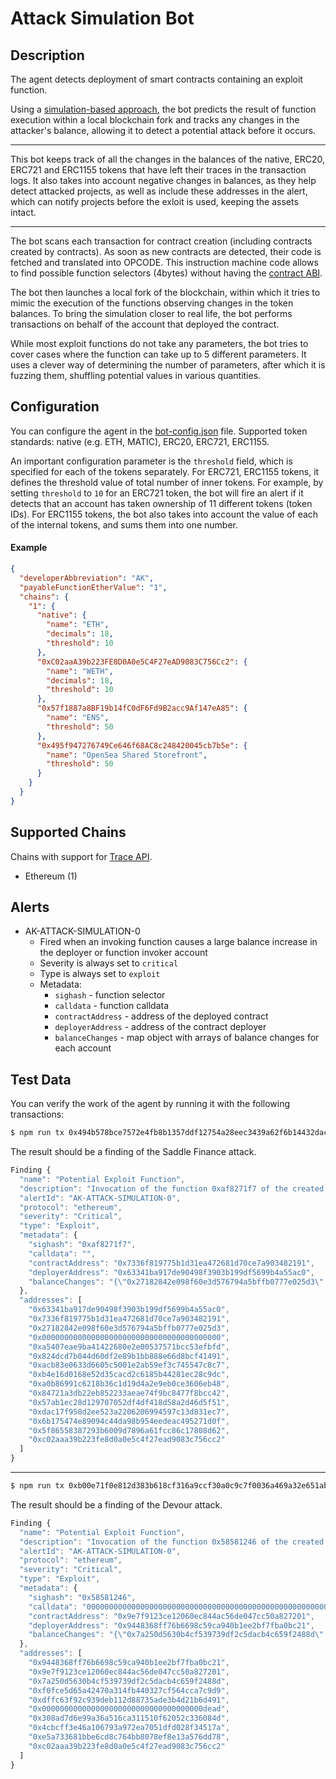 # Attack Simulation Bot

## Description

The agent detects deployment of smart contracts containing an exploit function. 

Using a [simulation-based approach](https://forta.org/blog/attack-simulation/), 
the bot predicts the result of function execution within a local blockchain fork 
and tracks any changes in the attacker's balance, allowing it to detect a potential attack before it occurs.


---

This bot keeps track of all the changes in the balances of the native, ERC20, ERC721 and ERC1155 tokens that have left their traces in the transaction logs. 
It also takes into account negative changes in balances, as they help detect attacked projects, 
as well as include these addresses in the alert, 
which can notify projects before the exloit is used, keeping the assets intact. 

---

The bot scans each transaction for contract creation (including contracts created by contracts).
As soon as new contracts are detected, their code is fetched and translated into OPCODE.
This instruction machine code allows to find possible function selectors (4bytes) without having the [contract ABI](https://docs.soliditylang.org/en/v0.8.13/abi-spec.html).

The bot then launches a local fork of the blockchain, within which it tries to mimic the execution of the functions observing changes in the token balances. 
To bring the simulation closer to real life, the bot performs transactions on behalf of the account that deployed the contract.

While most exploit functions do not take any parameters, the bot tries to cover cases where the function can take up to 5 different parameters. 
It uses a clever way of determining the number of parameters, after which it is fuzzing them, shuffling potential values in various quantities. 

## Configuration

You can configure the agent in the [bot-config.json](./bot-config.json) file.
Supported token standards: native (e.g. ETH, MATIC), ERC20, ERC721, ERC1155.

An important configuration parameter is the `threshold` field, which is specified for each of the tokens separately. 
For ERC721, ERC1155 tokens, it defines the threshold value of total number of inner tokens. For example, by setting `threshold` to `10` for an ERC721 token, the bot will fire an alert if it detects that an account has taken ownership of 11 different tokens (token IDs). For ERC1155 tokens, the bot also takes into account the value of each of the internal tokens, and sums them into one number.



#### Example

```json
{
  "developerAbbreviation": "AK",
  "payableFunctionEtherValue": "1",
  "chains": {
    "1": {
      "native": {
        "name": "ETH",
        "decimals": 18,
        "threshold": 10
      },
      "0xC02aaA39b223FE8D0A0e5C4F27eAD9083C756Cc2": {
        "name": "WETH",
        "decimals": 18,
        "threshold": 10
      },
      "0x57f1887a8BF19b14fC0dF6Fd9B2acc9Af147eA85": {
        "name": "ENS",
        "threshold": 50
      },
      "0x495f947276749Ce646f68AC8c248420045cb7b5e": {
        "name": "OpenSea Shared Storefront",
        "threshold": 50
      }
    }
  }
}
```

## Supported Chains

Chains with support for [Trace API](https://openethereum.github.io/JSONRPC-trace-module).

- Ethereum (1)

## Alerts

- AK-ATTACK-SIMULATION-0
  - Fired when an invoking function causes a large balance increase in the deployer or function invoker account
  - Severity is always set to `critical`
  - Type is always set to `exploit`
  - Metadata:
    - `sighash` - function selector
    - `calldata` - function calldata
    - `contractAddress` - address of the deployed contract
    - `deployerAddress` - address of the contract deployer
    - `balanceChanges` - map object with arrays of balance changes for each account

## Test Data

You can verify the work of the agent by running it with the following transactions:

```bash
$ npm run tx 0x494b578bce7572e4fb8b1357ddf12754a28eec3439a62f6b14432dacda9cbb76
```

The result should be a finding of the Saddle Finance attack.

```js
Finding {
  "name": "Potential Exploit Function",
  "description": "Invocation of the function 0xaf8271f7 of the created contract 0x7336f819775b1d31ea472681d70ce7a903482191 leads to large balance increase in the contract deployer or function invoker account. Tokens Transferred: 3,375.538166306826437272 WETH",
  "alertId": "AK-ATTACK-SIMULATION-0",
  "protocol": "ethereum",
  "severity": "Critical",
  "type": "Exploit",
  "metadata": {
    "sighash": "0xaf8271f7",
    "calldata": "",
    "contractAddress": "0x7336f819775b1d31ea472681d70ce7a903482191",
    "deployerAddress": "0x63341ba917de90498f3903b199df5699b4a55ac0",
    "balanceChanges": "{\"0x27182842e098f60e3d576794a5bffb0777e025d3\":[{\"name\":\"USDC\",\"type\":\"ERC20\",\"decimals\":6,\"address\":\"0xa0b86991c6218b36c1d19d4a2e9eb0ce3606eb48\",\"value\":\"0\"}],\"0x7336f819775b1d31ea472681d70ce7a903482191\":[{\"name\":\"WETH\",\"type\":\"ERC20\",\"decimals\":18,\"address\":\"0xc02aaa39b223fe8d0a0e5c4f27ead9083c756cc2\",\"value\":\"0\"},{\"name\":\"USDT\",\"type\":\"ERC20\",\"decimals\":6,\"address\":\"0xdac17f958d2ee523a2206206994597c13d831ec7\",\"value\":\"0\"},{\"name\":\"DAI\",\"type\":\"ERC20\",\"decimals\":18,\"address\":\"0x6b175474e89094c44da98b954eedeac495271d0f\",\"value\":\"0\"},{\"name\":\"saddleUSD-V2\",\"type\":\"ERC20\",\"decimals\":18,\"address\":\"0x5f86558387293b6009d7896a61fcc86c17808d62\",\"value\":\"0\"},{\"name\":\"sUSD\",\"type\":\"ERC20\",\"decimals\":18,\"address\":\"0x57ab1ec28d129707052df4df418d58a2d46d5f51\",\"value\":\"0\"},{\"name\":\"dUSDC\",\"type\":\"ERC20\",\"decimals\":6,\"address\":\"0x84721a3db22eb852233aeae74f9bc8477f8bcc42\",\"value\":\"0\"},{\"name\":\"USDC\",\"type\":\"ERC20\",\"decimals\":6,\"address\":\"0xa0b86991c6218b36c1d19d4a2e9eb0ce3606eb48\",\"value\":\"0\"}],\"0x0000000000000000000000000000000000000000\":[{\"name\":\"saddleUSD-V2\",\"type\":\"ERC20\",\"decimals\":18,\"address\":\"0x5f86558387293b6009d7896a61fcc86c17808d62\",\"value\":\"5.016537096730963109713838e+24\"},{\"name\":\"ETH\",\"type\":\"native\",\"decimals\":18,\"address\":\"native\",\"value\":\"1817975000000000\"},{\"name\":\"dUSDC\",\"type\":\"ERC20\",\"decimals\":6,\"address\":\"0x84721a3db22eb852233aeae74f9bc8477f8bcc42\",\"value\":\"0\"}],\"0xa5407eae9ba41422680e2e00537571bcc53efbfd\":[{\"name\":\"sUSD\",\"type\":\"ERC20\",\"decimals\":18,\"address\":\"0x57ab1ec28d129707052df4df418d58a2d46d5f51\",\"value\":\"5.288082139740971886935251e+24\"},{\"name\":\"DAI\",\"type\":\"ERC20\",\"decimals\":18,\"address\":\"0x6b175474e89094c44da98b954eedeac495271d0f\",\"value\":\"1.810723455638732389504479e+24\"},{\"name\":\"USDT\",\"type\":\"ERC20\",\"decimals\":6,\"address\":\"0xdac17f958d2ee523a2206206994597c13d831ec7\",\"value\":\"1530488975938\"},{\"name\":\"USDC\",\"type\":\"ERC20\",\"decimals\":6,\"address\":\"0xa0b86991c6218b36c1d19d4a2e9eb0ce3606eb48\",\"value\":\"-8600828847387\"}],\"0x824dcd7b044d60df2e89b1bb888e66d8bcf41491\":[{\"name\":\"saddleUSD-V2\",\"type\":\"ERC20\",\"decimals\":18,\"address\":\"0x5f86558387293b6009d7896a61fcc86c17808d62\",\"value\":\"-5.016537096730963109713838e+24\"},{\"name\":\"sUSD\",\"type\":\"ERC20\",\"decimals\":18,\"address\":\"0x57ab1ec28d129707052df4df418d58a2d46d5f51\",\"value\":\"-5.288082139740971886935251e+24\"}],\"0xacb83e0633d6605c5001e2ab59ef3c745547c8c7\":[{\"name\":\"USDT\",\"type\":\"ERC20\",\"decimals\":6,\"address\":\"0xdac17f958d2ee523a2206206994597c13d831ec7\",\"value\":\"-1530488975938\"},{\"name\":\"USDC\",\"type\":\"ERC20\",\"decimals\":6,\"address\":\"0xa0b86991c6218b36c1d19d4a2e9eb0ce3606eb48\",\"value\":\"-1691981791323\"},{\"name\":\"DAI\",\"type\":\"ERC20\",\"decimals\":18,\"address\":\"0x6b175474e89094c44da98b954eedeac495271d0f\",\"value\":\"-1.810723455638732389504479e+24\"}],\"0xb4e16d0168e52d35cacd2c6185b44281ec28c9dc\":[{\"name\":\"USDC\",\"type\":\"ERC20\",\"decimals\":6,\"address\":\"0xa0b86991c6218b36c1d19d4a2e9eb0ce3606eb48\",\"value\":\"10292810638710\"},{\"name\":\"WETH\",\"type\":\"ERC20\",\"decimals\":18,\"address\":\"0xc02aaa39b223fe8d0a0e5c4f27ead9083c756cc2\",\"value\":\"-3.375538166306826437272e+21\"}],\"0x63341ba917de90498f3903b199df5699b4a55ac0\":[{\"name\":\"WETH\",\"type\":\"ERC20\",\"decimals\":18,\"address\":\"0xc02aaa39b223fe8d0a0e5c4f27ead9083c756cc2\",\"value\":\"3.375538166306826437272e+21\"}]}"
  },
  "addresses": [
    "0x63341ba917de90498f3903b199df5699b4a55ac0",
    "0x7336f819775b1d31ea472681d70ce7a903482191",
    "0x27182842e098f60e3d576794a5bffb0777e025d3",
    "0x0000000000000000000000000000000000000000",
    "0xa5407eae9ba41422680e2e00537571bcc53efbfd",
    "0x824dcd7b044d60df2e89b1bb888e66d8bcf41491",
    "0xacb83e0633d6605c5001e2ab59ef3c745547c8c7",
    "0xb4e16d0168e52d35cacd2c6185b44281ec28c9dc",
    "0xa0b86991c6218b36c1d19d4a2e9eb0ce3606eb48",
    "0x84721a3db22eb852233aeae74f9bc8477f8bcc42",
    "0x57ab1ec28d129707052df4df418d58a2d46d5f51",
    "0xdac17f958d2ee523a2206206994597c13d831ec7",
    "0x6b175474e89094c44da98b954eedeac495271d0f",
    "0x5f86558387293b6009d7896a61fcc86c17808d62",
    "0xc02aaa39b223fe8d0a0e5c4f27ead9083c756cc2"
  ]
}

```

---

```bash
$ npm run tx 0xb00e71f0e812d383b618cf316a9ccf30a0c9c7f0036a469a32e651aba591bd7d
```


The result should be a finding of the Devour attack.

```js
Finding {
  "name": "Potential Exploit Function",
  "description": "Invocation of the function 0x58581246 of the created contract 0x9e7f9123ce12060ec844ac56de047cc50a827201 leads to large balance increase in the contract deployer or function invoker account. Tokens Transferred: 12.597815986560374826 ETH",
  "alertId": "AK-ATTACK-SIMULATION-0",
  "protocol": "ethereum",
  "severity": "Critical",
  "type": "Exploit",
  "metadata": {
    "sighash": "0x58581246",
    "calldata": "00000000000000000000000000000000000000000000000000000000000000010000000000000000000000000000000000000000000000000000000000000000",
    "contractAddress": "0x9e7f9123ce12060ec844ac56de047cc50a827201",
    "deployerAddress": "0x9448368ff76b6698c59ca940b1ee2bf7fba0bc21",
    "balanceChanges": "{\"0x7a250d5630b4cf539739df2c5dacb4c659f2488d\":[{\"name\":\"WETH\",\"type\":\"ERC20\",\"decimals\":18,\"address\":\"0xc02aaa39b223fe8d0a0e5c4f27ead9083c756cc2\",\"value\":\"12597815986560374826\"}],\"0xf0fce5d65a42470a314fb440327cf564cca7c9d9\":[{\"name\":\"WETH\",\"type\":\"ERC20\",\"decimals\":18,\"address\":\"0xc02aaa39b223fe8d0a0e5c4f27ead9083c756cc2\",\"value\":\"133700055419679093\"},{\"name\":\"RESTAURANTS\",\"type\":\"ERC20\",\"decimals\":18,\"address\":\"0xdffc63f92c939deb112d88735ade3b4d21b6d491\",\"value\":\"-9.7e+30\"}],\"0x9e7f9123ce12060ec844ac56de047cc50a827201\":[{\"name\":\"DPAY\",\"type\":\"ERC20\",\"decimals\":18,\"address\":\"0xe5a733681bbe6cd8c764bb8078ef8e13a576dd78\",\"value\":\"0\"},{\"name\":\"RESTAURANTS\",\"type\":\"ERC20\",\"decimals\":18,\"address\":\"0xdffc63f92c939deb112d88735ade3b4d21b6d491\",\"value\":\"-2.70081024307292187656296889e+27\"}],\"0xdffc63f92c939deb112d88735ade3b4d21b6d491\":[{\"name\":\"RESTAURANTS\",\"type\":\"ERC20\",\"decimals\":18,\"address\":\"0xdffc63f92c939deb112d88735ade3b4d21b6d491\",\"value\":\"5e+29\"}],\"0x000000000000000000000000000000000000dead\":[{\"name\":\"RESTAURANTS\",\"type\":\"ERC20\",\"decimals\":18,\"address\":\"0xdffc63f92c939deb112d88735ade3b4d21b6d491\",\"value\":\"2e+29\"}],\"0x308ad7d6e99a36a516ca311510f62052c336084d\":[{\"name\":\"RESTAURANTS\",\"type\":\"ERC20\",\"decimals\":18,\"address\":\"0xdffc63f92c939deb112d88735ade3b4d21b6d491\",\"value\":\"9.00270081024307292187656296889e+30\"},{\"name\":\"DPAY\",\"type\":\"ERC20\",\"decimals\":18,\"address\":\"0xe5a733681bbe6cd8c764bb8078ef8e13a576dd78\",\"value\":\"-9.002700810243072921876562e+24\"}],\"0x4cbcff3e46a106793a972ea7051dfd028f34517a\":[{\"name\":\"DPAY\",\"type\":\"ERC20\",\"decimals\":18,\"address\":\"0xe5a733681bbe6cd8c764bb8078ef8e13a576dd78\",\"value\":\"9.002700810243072921876562e+24\"},{\"name\":\"WETH\",\"type\":\"ERC20\",\"decimals\":18,\"address\":\"0xc02aaa39b223fe8d0a0e5c4f27ead9083c756cc2\",\"value\":\"-12731516041980053919\"}],\"0x9448368ff76b6698c59ca940b1ee2bf7fba0bc21\":[{\"name\":\"ETH\",\"type\":\"native\",\"decimals\":18,\"address\":\"native\",\"value\":\"12597815986560374826\"}]}"
  },
  "addresses": [
    "0x9448368ff76b6698c59ca940b1ee2bf7fba0bc21",
    "0x9e7f9123ce12060ec844ac56de047cc50a827201",
    "0x7a250d5630b4cf539739df2c5dacb4c659f2488d",
    "0xf0fce5d65a42470a314fb440327cf564cca7c9d9",
    "0xdffc63f92c939deb112d88735ade3b4d21b6d491",
    "0x000000000000000000000000000000000000dead",
    "0x308ad7d6e99a36a516ca311510f62052c336084d",
    "0x4cbcff3e46a106793a972ea7051dfd028f34517a",
    "0xe5a733681bbe6cd8c764bb8078ef8e13a576dd78",
    "0xc02aaa39b223fe8d0a0e5c4f27ead9083c756cc2"
  ]
}
```

